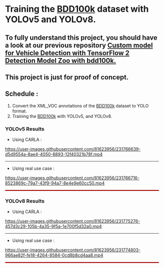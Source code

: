 # Training the [BDD100k](https://www.bdd100k.com/) dataset with YOLOv5 and YOLOv8.
## To fully understand this project, you should have a look at our previous repository [Custom model for Vehicle Detection with TensorFlow 2 Detection Model Zoo with bdd100k.](https://github.com/mod-ibr/Custom_Vehicle_Detection-with-TensorFlow-_Model_Zoo_with_bdd100k.git)
## This project is just for proof of concept.

## Schedule : 
1. Convert the XML_VOC annotations of the [BDD100k](https://www.bdd100k.com/) dataset to YOLO format.
2. Training the [BDD100k](https://www.bdd100k.com/) with YOLOv5, and YOLOv8.


### YOLOv5 Results

* Using CARLA :

https://user-images.githubusercontent.com/81623956/231766639-d5d9554a-8ae4-4050-8893-12f40321b78f.mp4

<hr style="border: 0.5px  bla;">

* Using real use case :

https://user-images.githubusercontent.com/81623956/231766716-8523869c-79a7-43f9-94a7-8e4e9e60cc50.mp4

<hr style="border: 1px solid red;">

### YOLOv8 Results

* Using CARLA :

https://user-images.githubusercontent.com/81623956/231775276-457d3c29-105b-4a35-9f5a-1e700f5d32a0.mp4

<hr style="border: 0.5px  bla;">

* Using real use case :

https://user-images.githubusercontent.com/81623956/231774803-966ae82f-fe18-4264-8584-0cd8b8cd4aa8.mp4

<hr style="border: 1px solid red;">
